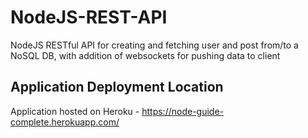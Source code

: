 # NodeJS-REST-API
NodeJS RESTful API for creating and fetching user and post from/to a NoSQL DB, with addition of websockets for pushing data to client 

## Application Deployment Location 
Application hosted on Heroku - https://node-guide-complete.herokuapp.com/

